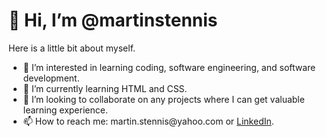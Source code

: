 <h1 text-align:center>👋 Hi, I’m @martinstennis</h1>
<p>Here is a little bit about myself.</p>
<ul>
  <li>👀 I’m interested in learning coding, software engineering, and software development.</li>
  <li>🌱 I’m currently learning HTML and CSS.</li>
  <li>💞️ I’m looking to collaborate on any projects where I can get valuable learning experience.</li>
  <li>📫 How to reach me: martin.stennis@yahoo.com or <a href="https://linkedin.com/in/martin-stennis/">LinkedIn</a>.</li>
</ul>

<!---
martinstennis/martinstennis is a ✨ special ✨ repository because its `README.md` (this file) appears on your GitHub profile.
You can click the Preview link to take a look at your changes.
--->
